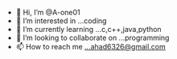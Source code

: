 - 👋 Hi, I’m @A-one01
- 👀 I’m interested in ...coding
- 🌱 I’m currently learning ...c,c++,java,python
- 💞️ I’m looking to collaborate on ...programming
- 📫 How to reach me ...ahad6326@gmail.com

<!---
A-one01/A-one01 is a ✨ special ✨ repository because its `README.md` (this file) appears on your GitHub profile.
You can click the Preview link to take a look at your changes.
--->
